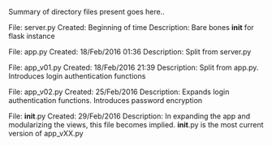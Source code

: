 Summary of directory files present goes here..

File: server.py
Created: Beginning of time
Description: Bare bones __init__ for flask instance

File: app.py
Created: 18/Feb/2016 01:36
Description: Split from server.py 

File: app_v01.py
Created: 18/Feb/2016 21:39
Description: Split from app.py. Introduces login authentication functions

File: app_v02.py
Created: 25/Feb/2016
Description: Expands login authentication functions. Introduces password encryption

File: __init__.py
Created: 29/Feb/2016
Description: In expanding the app and modularizing the views, this file becomes implied.
	     __init__.py is the most current version of app_vXX.py